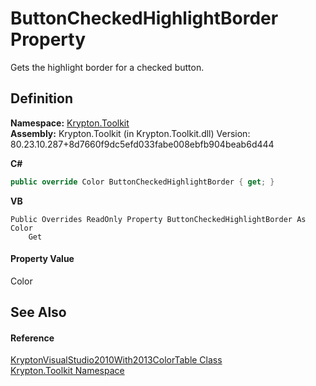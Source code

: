 # ButtonCheckedHighlightBorder Property


Gets the highlight border for a checked button.



## Definition
**Namespace:** <a href="79d2eac2-21f4-54ff-7552-b20c33c30600.md">Krypton.Toolkit</a>  
**Assembly:** Krypton.Toolkit (in Krypton.Toolkit.dll) Version: 80.23.10.287+8d7660f9dc5efd033fabe008ebfb904beab6d444

**C#**
``` C#
public override Color ButtonCheckedHighlightBorder { get; }
```
**VB**
``` VB
Public Overrides ReadOnly Property ButtonCheckedHighlightBorder As Color
	Get
```



#### Property Value
Color

## See Also


#### Reference
<a href="d4f9db08-7842-32bb-e078-e6dbcacb01e8.md">KryptonVisualStudio2010With2013ColorTable Class</a>  
<a href="79d2eac2-21f4-54ff-7552-b20c33c30600.md">Krypton.Toolkit Namespace</a>  
